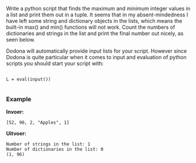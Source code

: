 Write a python script that finds the maximum and minimum integer values in a list and print them out in a tuple. It seems that in my absent-mindedness I have left some string and dictionary objects in the lists, which means the built-in max() and min() functions will not work. Count the numbers of dictionaries and strings in the list and print the final number out nicely, as seen below. 

Dodona will automatically provide input lists for your script. However since Dodona is quite particular when it comes to input and evaluation of python scripts you should start your script with:

<pre><code>
L = eval(input())

</code></pre>



### Example

**Invoer:**

    [52, 96, 2, "Apples", 1]

**Uitvoer:**

    Number of strings in the list: 1 
    Number of dictionaries in the list: 0
    (1, 96)



